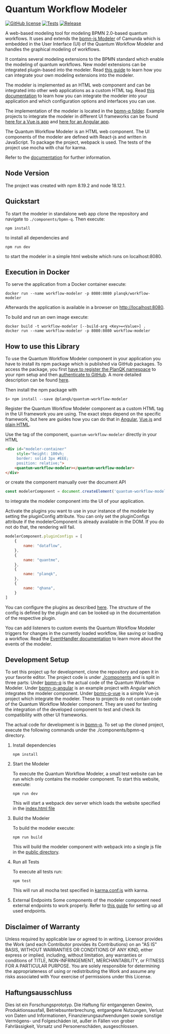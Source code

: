 # Quantum Workflow Modeler

[![GitHub license](https://img.shields.io/github/license/PlanQK/workflow-modeler)](https://github.com/PlanQK/workflow-modeler/blob/master/LICENSE)
[![Tests](https://github.com/PlanQK/workflow-modeler/actions/workflows/run-npm-test.yml/badge.svg)](https://github.com/PlanQK/workflow-modeler/actions/workflows/run-npm-test.yml)
[![Release](https://img.shields.io/github/v/release/PlanQK/workflow-modeler)](https://img.shields.io/github/v/release/PlanQK/workflow-modeler)

A web-based modeling tool for modeling BPMN 2.0-based quantum workflows. 
It uses and extends the [bpmn-js Modeler](https://github.com/bpmn-io/bpmn-js/) of Camunda which is embedded in the User Interface (UI) of the Quantum Workflow Modeler and handles the graphical modeling of workflows. 

It contains several modeling extensions to the BPMN standard which enable the modeling of quantum workflows. 
New model extensions can be integrated plugin-based into the modeler.
Read [this guide](doc/quantum-workflow-modeler/editor/plugin/plugin-integration.md) to learn how you can integrate your own modeling extensions into the modeler.

The modeler is implemented as an HTML web component and can be integrated into other web applications as a custom HTML tag. 
Read [this documentation](doc/integration-guide/integration-guide.md) to learn how you can integrate the modeler into your application and which configuration options and interfaces you can use. 

The implementation of the modeler is located in the [bpmn-q folder](components/bpmn-q).
Example projects to integrate the modeler in different UI frameworks can be found [here for a Vue.js app](components/bpmn-q-vue) and [here for an Angular app](components/bpmn-q-angular). 

The Quantum Workflow Modeler is an HTML web component.
The UI components of the modeler are defined with React-js and written in JavaScript.
To package the project, webpack is used.
The tests of the project use mocha with chai for karma.

Refer to the [documentation](doc/README.md) for further information.

## Node Version

The project was created with npm 8.19.2 and node 18.12.1.

## Quickstart

To start the modeler in standalone web app clone the repository and navigate to ```./components/bpmn-q```. Then 
execute: 
```
npm install
```
to install all dependencies and 
```
npm run dev
```
to start the modeler in a simple html website which runs on localhost:8080.

## Execution in Docker
To serve the application from a Docker container execute:
```
docker run --name workflow-modeler -p 8080:8080 planqk/workflow-modeler
```
Afterwards the application is available in a browser on [http://localhost:8080](http://localhost:8080).

To build and run an own image execute:
```
docker build -t workflow-modeler [--build-arg <Key>=<Value>] .
docker run --name workflow-modeler -p 8080:8080 workflow-modeler
```


## How to use this Library

To use the Quantum Workflow Modeler component in your application you have to install its npm package which is published via GitHub packages.
To access the package, you first [have to register the PlanQK namespace](https://docs.github.com/en/packages/working-with-a-github-packages-registry/working-with-the-npm-registry#installing-a-package) to your npm setup and then [authenticate to GitHub](https://docs.github.com/en/packages/working-with-a-github-packages-registry/working-with-the-npm-registry#authenticating-with-a-personal-access-token). 
A more detailed description can be found [here](doc/integration-guide/integration-guide.md).

Then install the npm package with
```
$> npm install --save @planqk/quantum-workflow-modeler
```

Register the Quantum Workflow Modeler component as a custom HTML tag in the UI framework you are using.
The exact steps depend on the specific framework, but here are guides how you can do that in [Angular](), [Vue.js]() and [plain HTML]().

Use the tag of the component, ```quantum-workflow-modeler``` directly in your HTML
```html
<div id="modeler-container" 
     style="height: 100vh;
     border: solid 3px #EEE;
     position: relative;">
    <quantum-workflow-modeler></quantum-workflow-modeler>
</div>
```
or create the component manually over the document API
```javascript
const modelerComponent = document.createElement('quantum-workflow-modeler');
```
to integrate the modeler component into the UI of your application.

Activate the plugins you want to use in your instance of the modeler by setting the pluginConfig attribute.
You can only set the pluginConfigs attribute if the modelerComponent is already available in the DOM.
If you do not do that, the rendering will fail.
```javascript
modelerComponent.pluginConfigs = [
    {
        name: "dataflow",
    },
    {
        name: "quantme",
    },
    {
        name: "planqk",
    },
    {
        name: "qhana",
    }
]
```

You can configure the plugins as described [here](doc/quantum-workflow-modeler/editor/plugin/plugin-config.md).
The structure of the config is defined by the plugin and can be looked up in the documentation of the respective plugin. 

You can add listeners to custom events the Quantum Workflow Modeler triggers for changes in the currently loaded workflow, 
like saving or loading a workflow. Read the [EventHandler documentation](doc/quantum-workflow-modeler/editor/events/event-handler-doc.md) to learn more about the events of the modeler. 

## Development Setup

To set this project up for development, clone the repository and open it in your favorite editor.
The project code is under [./components](components) and is split in three parts:
Under [bpmn-q](components/bpmn-q) is the actual code of the Quantum Workflow Modeler.
Under [bpmn-q-angular](components/bpmn-q-angular) is an example project with Angular which integrates the modeler component.
Under [bpmn-q-vue](components/bpmn-q-vue) is a simple Vue-js project which integrate the modeler.
These to projects do not contain code of the Quantum Workflow Modeler component.
They are used for testing the integration of the developed component to test and check its compatibility with other UI frameworks.

The actual code for development is in [bpmn-q](components/bpmn-q).
To set up the cloned project, execute the following commands under the ./components/bpmn-q directory.
1. Install dependencies
    ```
    npm install
    ```

2. Start the Modeler

    To execute the Quantum Workflow Modeler, a small test website can be run which only contains the modeler component. 
    To start this website, execute:
    ```
    npm run dev
    ```
   This will start a webpack dev server which loads the website specified in the [index.html file](components/bpmn-q/public/index.html)
      
3. Build the Modeler
    
    To build the modeler execute:
    ```
    npm run build
    ```
   This will build the modeler component with webpack into a single js file in the [public directory](components/bpmn-q/public).

4. Run all Tests
    
    To execute all tests run:
    ```
    npm test 
   ```
   This will run all mocha test specified in [karma.conf.js](components/bpmn-q/karma.conf.js) with karma.

5. External Endpoints
    Some components of the modeler component need external endpoints to work properly. Refer to [this guide](doc/devloper-setup/developer-setup.md) 
    for setting up all used endpoints.

## Disclaimer of Warranty

Unless required by applicable law or agreed to in writing, Licensor provides the Work (and each Contributor provides its Contributions) on an "AS IS" BASIS, WITHOUT WARRANTIES OR CONDITIONS OF ANY KIND, either express or implied, including, without limitation, any warranties or conditions of TITLE, NON-INFRINGEMENT, MERCHANTABILITY, or FITNESS FOR A PARTICULAR PURPOSE.
You are solely responsible for determining the appropriateness of using or redistributing the Work and assume any risks associated with Your exercise of permissions under this License.

## Haftungsausschluss

Dies ist ein Forschungsprototyp.
Die Haftung für entgangenen Gewinn, Produktionsausfall, Betriebsunterbrechung, entgangene Nutzungen, Verlust von Daten und Informationen, Finanzierungsaufwendungen sowie sonstige Vermögens- und Folgeschäden ist, außer in Fällen von grober Fahrlässigkeit, Vorsatz und Personenschäden, ausgeschlossen.
